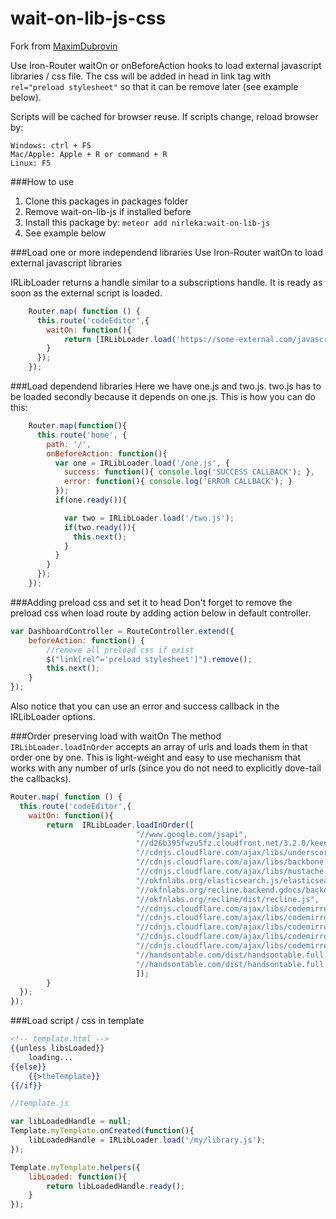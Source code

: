 wait-on-lib-js-css
==================
Fork from [MaximDubrovin](https://github.com/MaximDubrovin/wait-on-lib-js)

Use Iron-Router waitOn or onBeforeAction hooks to load external javascript libraries / css file. 
The css will be added in head in link tag with `rel="preload stylesheet"` so that it can be remove later (see example below).

Scripts will be cached for browser reuse.
If scripts change, reload browser by:
```
Windows: ctrl + F5
Mac/Apple: Apple + R or command + R
Linux: F5
```

###How to use
1. Clone this packages in packages folder
2. Remove wait-on-lib-js if installed before
3. Install this package by: `meteor add nirleka:wait-on-lib-js`
4. See example below

###Load one or more independend libraries
Use Iron-Router waitOn to load external javascript libraries

IRLibLoader returns a handle similar to a subscriptions handle. It is ready as soon as the external script is loaded.
```javascript
    Router.map( function () {
      this.route('codeEditor',{
        waitOn: function(){
            return [IRLibLoader.load('https://some-external.com/javascript.js'), IRLibLoader.load("smthels.js")]
        }
      });
    });
```

###Load dependend libraries
Here we have one.js and two.js. two.js has to be loaded secondly because it depends on one.js. This is how you can do this:
```javascript
    Router.map(function(){
      this.route('home', {
        path: '/',
        onBeforeAction: function(){
          var one = IRLibLoader.load('/one.js', {
            success: function(){ console.log('SUCCESS CALLBACK'); },
            error: function(){ console.log('ERROR CALLBACK'); }
          });
          if(one.ready()){

            var two = IRLibLoader.load('/two.js');
            if(two.ready()){
              this.next();
            }
          }
        }
      });
    });
```

###Adding preload css and set it to head
Don't forget to remove the preload css when load route by adding action below in default controller.
```javascript
var DashboardController = RouteController.extend({
    beforeAction: function() {
		//remove all preload css if exist
		$("link[rel^='preload stylesheet']").remove();
		this.next();
    }
});
```

Also notice that you can use an error and success callback in the IRLibLoader options.

###Order preserving load with waitOn
The method `IRLibLoader.loadInOrder` accepts an array of urls and loads them in that order one by one. This is light-weight and easy to use mechanism that works with any number of urls (since you do not need to explicitly dove-tail the callbacks). 
```javascript
Router.map( function () {
  this.route('codeEditor',{
    waitOn: function(){
        return 	IRLibLoader.loadInOrder([
							"//www.google.com/jsapi",
							"//d26b395fwzu5fz.cloudfront.net/3.2.0/keen.js",
							"//cdnjs.cloudflare.com/ajax/libs/underscore.js/1.7.0/underscore-min.js",
							"//cdnjs.cloudflare.com/ajax/libs/backbone.js/1.1.2/backbone-min.js",
							"//cdnjs.cloudflare.com/ajax/libs/mustache.js/0.8.1/mustache.min.js",
							"//okfnlabs.org/elasticsearch.js/elasticsearch.js",
							"//okfnlabs.org/recline.backend.gdocs/backend.gdocs.js",
							"//okfnlabs.org/recline/dist/recline.js",
							"//cdnjs.cloudflare.com/ajax/libs/codemirror/4.10.0/codemirror.min.css",
							"//cdnjs.cloudflare.com/ajax/libs/codemirror/4.10.0/codemirror.min.js",
							"//cdnjs.cloudflare.com/ajax/libs/codemirror/4.10.0/addon/display/fullscreen.min.css",
							"//cdnjs.cloudflare.com/ajax/libs/codemirror/4.10.0/addon/display/fullscreen.min.js",
							"//cdnjs.cloudflare.com/ajax/libs/codemirror/4.10.0/addon/display/placeholder.min.js",
							"//handsontable.com/dist/handsontable.full.css",
							"//handsontable.com/dist/handsontable.full.js"
							]);
       	}
  });
});
```

###Load script / css in template
```handlebars
<!-- template.html -->
{{unless libsLoaded}}
    loading...
{{else}}
    {{>theTemplate}}
{{/if}}
```

```javascript
//template.js

var libLoadedHandle = null;
Template.myTemplate.onCreated(function(){
    libLoadedHandle = IRLibLoader.load('/my/library.js');
});

Template.myTemplate.helpers({
    libLoaded: function(){
        return libLoadedHandle.ready();
    }
});
```